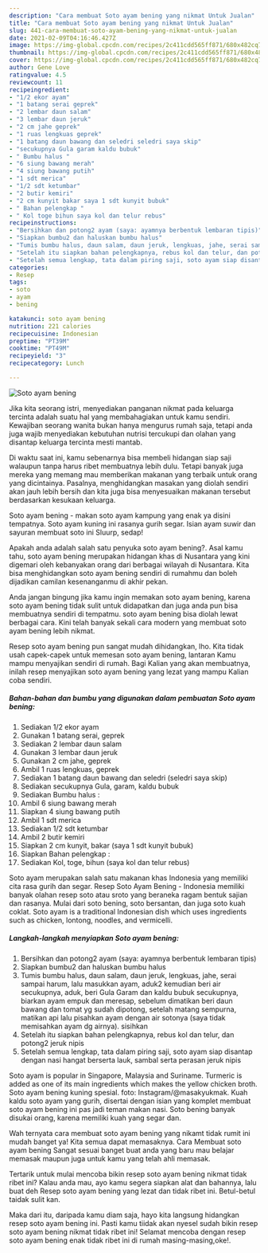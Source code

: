 ```yaml
---
description: "Cara membuat Soto ayam bening yang nikmat Untuk Jualan"
title: "Cara membuat Soto ayam bening yang nikmat Untuk Jualan"
slug: 441-cara-membuat-soto-ayam-bening-yang-nikmat-untuk-jualan
date: 2021-02-09T04:16:46.427Z
image: https://img-global.cpcdn.com/recipes/2c411cdd565ff871/680x482cq70/soto-ayam-bening-foto-resep-utama.jpg
thumbnail: https://img-global.cpcdn.com/recipes/2c411cdd565ff871/680x482cq70/soto-ayam-bening-foto-resep-utama.jpg
cover: https://img-global.cpcdn.com/recipes/2c411cdd565ff871/680x482cq70/soto-ayam-bening-foto-resep-utama.jpg
author: Gene Love
ratingvalue: 4.5
reviewcount: 11
recipeingredient:
- "1/2 ekor ayam"
- "1 batang serai geprek"
- "2 lembar daun salam"
- "3 lembar daun jeruk"
- "2 cm jahe geprek"
- "1 ruas lengkuas geprek"
- "1 batang daun bawang dan seledri seledri saya skip"
- "secukupnya Gula garam kaldu bubuk"
- " Bumbu halus "
- "6 siung bawang merah"
- "4 siung bawang putih"
- "1 sdt merica"
- "1/2 sdt ketumbar"
- "2 butir kemiri"
- "2 cm kunyit bakar saya 1 sdt kunyit bubuk"
- " Bahan pelengkap "
- " Kol toge bihun saya kol dan telur rebus"
recipeinstructions:
- "Bersihkan dan potong2 ayam (saya: ayamnya berbentuk lembaran tipis)"
- "Siapkan bumbu2 dan haluskan bumbu halus"
- "Tumis bumbu halus, daun salam, daun jeruk, lengkuas, jahe, serai sampai harum, lalu masukkan ayam, aduk2 kemudian beri air secukupnya, aduk, beri Gula Garam dan kaldu bubuk secukupnya, biarkan ayam empuk dan meresap, sebelum dimatikan beri daun bawang dan tomat yg sudah dipotong, setelah matang sempurna, matikan api lalu pisahkan ayam dengan air sotonya (saya tidak memisahkan ayam dg airnya). sisihkan"
- "Setelah itu siapkan bahan pelengkapnya, rebus kol dan telur, dan potong2 jeruk nipis"
- "Setelah semua lengkap, tata dalam piring saji, soto ayam siap disantap dengan nasi hangat berserta lauk, sambal serta perasan jeruk nipis"
categories:
- Resep
tags:
- soto
- ayam
- bening

katakunci: soto ayam bening 
nutrition: 221 calories
recipecuisine: Indonesian
preptime: "PT39M"
cooktime: "PT49M"
recipeyield: "3"
recipecategory: Lunch

---
```



![Soto ayam bening](https://img-global.cpcdn.com/recipes/2c411cdd565ff871/680x482cq70/soto-ayam-bening-foto-resep-utama.jpg)

Jika kita seorang istri, menyediakan panganan nikmat pada keluarga tercinta adalah suatu hal yang membahagiakan untuk kamu sendiri. Kewajiban seorang  wanita bukan hanya mengurus rumah saja, tetapi anda juga wajib menyediakan kebutuhan nutrisi tercukupi dan olahan yang disantap keluarga tercinta mesti mantab.

Di waktu  saat ini, kamu sebenarnya bisa membeli hidangan siap saji walaupun tanpa harus ribet membuatnya lebih dulu. Tetapi banyak juga mereka yang memang mau memberikan makanan yang terbaik untuk orang yang dicintainya. Pasalnya, menghidangkan masakan yang diolah sendiri akan jauh lebih bersih dan kita juga bisa menyesuaikan makanan tersebut berdasarkan kesukaan keluarga. 

Soto ayam bening - makan soto ayam kampung yang enak ya disini tempatnya. Soto ayam kuning ini rasanya gurih segar. Isian ayam suwir dan sayuran membuat soto ini Sluurp, sedap!

Apakah anda adalah salah satu penyuka soto ayam bening?. Asal kamu tahu, soto ayam bening merupakan hidangan khas di Nusantara yang kini digemari oleh kebanyakan orang dari berbagai wilayah di Nusantara. Kita bisa menghidangkan soto ayam bening sendiri di rumahmu dan boleh dijadikan camilan kesenanganmu di akhir pekan.

Anda jangan bingung jika kamu ingin memakan soto ayam bening, karena soto ayam bening tidak sulit untuk didapatkan dan juga anda pun bisa membuatnya sendiri di tempatmu. soto ayam bening bisa diolah lewat berbagai cara. Kini telah banyak sekali cara modern yang membuat soto ayam bening lebih nikmat.

Resep soto ayam bening pun sangat mudah dihidangkan, lho. Kita tidak usah capek-capek untuk memesan soto ayam bening, lantaran Kamu mampu menyajikan sendiri di rumah. Bagi Kalian yang akan membuatnya, inilah resep menyajikan soto ayam bening yang lezat yang mampu Kalian coba sendiri.

<!--inarticleads1-->

##### Bahan-bahan dan bumbu yang digunakan dalam pembuatan Soto ayam bening:

1. Sediakan 1/2 ekor ayam
1. Gunakan 1 batang serai, geprek
1. Sediakan 2 lembar daun salam
1. Gunakan 3 lembar daun jeruk
1. Gunakan 2 cm jahe, geprek
1. Ambil 1 ruas lengkuas, geprek
1. Sediakan 1 batang daun bawang dan seledri (seledri saya skip)
1. Sediakan secukupnya Gula, garam, kaldu bubuk
1. Sediakan  Bumbu halus :
1. Ambil 6 siung bawang merah
1. Siapkan 4 siung bawang putih
1. Ambil 1 sdt merica
1. Sediakan 1/2 sdt ketumbar
1. Ambil 2 butir kemiri
1. Siapkan 2 cm kunyit, bakar (saya 1 sdt kunyit bubuk)
1. Siapkan  Bahan pelengkap :
1. Sediakan  Kol, toge, bihun (saya kol dan telur rebus)


Soto ayam merupakan salah satu makanan khas Indonesia yang memiliki cita rasa gurih dan segar. Resep Soto Ayam Bening - Indonesia memiliki banyak olahan resep soto atau sroto yang beraneka ragam bentuk sajian dan rasanya. Mulai dari soto bening, soto bersantan, dan juga soto kuah coklat. Soto ayam is a traditional Indonesian dish which uses ingredients such as chicken, lontong, noodles, and vermicelli. 

<!--inarticleads2-->

##### Langkah-langkah menyiapkan Soto ayam bening:

1. Bersihkan dan potong2 ayam (saya: ayamnya berbentuk lembaran tipis)
1. Siapkan bumbu2 dan haluskan bumbu halus
1. Tumis bumbu halus, daun salam, daun jeruk, lengkuas, jahe, serai sampai harum, lalu masukkan ayam, aduk2 kemudian beri air secukupnya, aduk, beri Gula Garam dan kaldu bubuk secukupnya, biarkan ayam empuk dan meresap, sebelum dimatikan beri daun bawang dan tomat yg sudah dipotong, setelah matang sempurna, matikan api lalu pisahkan ayam dengan air sotonya (saya tidak memisahkan ayam dg airnya). sisihkan
1. Setelah itu siapkan bahan pelengkapnya, rebus kol dan telur, dan potong2 jeruk nipis
1. Setelah semua lengkap, tata dalam piring saji, soto ayam siap disantap dengan nasi hangat berserta lauk, sambal serta perasan jeruk nipis


Soto ayam is popular in Singapore, Malaysia and Suriname. Turmeric is added as one of its main ingredients which makes the yellow chicken broth. Soto ayam bening kuning spesial. foto: Instagram/@masakyukmak. Kuah kaldu soto ayam yang gurih, disertai dengan isian yang komplet membuat soto ayam bening ini pas jadi teman makan nasi. Soto bening banyak disukai orang, karena memiliki kuah yang segar dan. 

Wah ternyata cara membuat soto ayam bening yang nikamt tidak rumit ini mudah banget ya! Kita semua dapat memasaknya. Cara Membuat soto ayam bening Sangat sesuai banget buat anda yang baru mau belajar memasak maupun juga untuk kamu yang telah ahli memasak.

Tertarik untuk mulai mencoba bikin resep soto ayam bening nikmat tidak ribet ini? Kalau anda mau, ayo kamu segera siapkan alat dan bahannya, lalu buat deh Resep soto ayam bening yang lezat dan tidak ribet ini. Betul-betul taidak sulit kan. 

Maka dari itu, daripada kamu diam saja, hayo kita langsung hidangkan resep soto ayam bening ini. Pasti kamu tiidak akan nyesel sudah bikin resep soto ayam bening nikmat tidak ribet ini! Selamat mencoba dengan resep soto ayam bening enak tidak ribet ini di rumah masing-masing,oke!.

